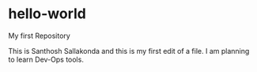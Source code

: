 # hello-world
My first Repository

This is Santhosh Sallakonda and this is my first edit of a file.
I am planning to learn Dev-Ops tools.
